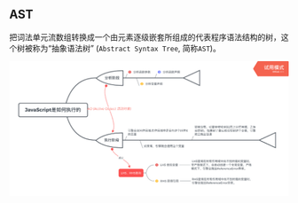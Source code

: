 ## AST

把词法单元流数组转换成一个由元素逐级嵌套所组成的代表程序语法结构的树，这个树被称为“抽象语法树” (`Abstract Syntax Tree`, 简称`AST`)。

![img](assets/16982853f08e1db5.png)

